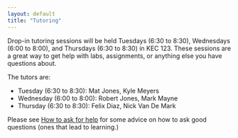 ```yaml
---
layout: default
title: "Tutoring"
---
```


Drop-in tutoring sessions will be held Tuesdays (6:30 to 8:30), Wednesdays (6:00 to 8:00), and Thursdays (6:30 to 8:30) in KEC 123.  These sessions are a great way to get help with labs, assignments, or anything else you have questions about.

The tutors are:

* Tuesday (6:30 to 8:30): Mat Jones, Kyle Meyers
* Wednesday (6:00 to 8:00): Robert Jones, Mark Mayne
* Thursday (6:30 to 8:30): Felix Diaz, Nick Van De Mark

Please see [How to ask for help](http://faculty.ycp.edu/~dhovemey/askingForHelp.html) for some advice on how to ask good questions (ones that lead to learning.)
